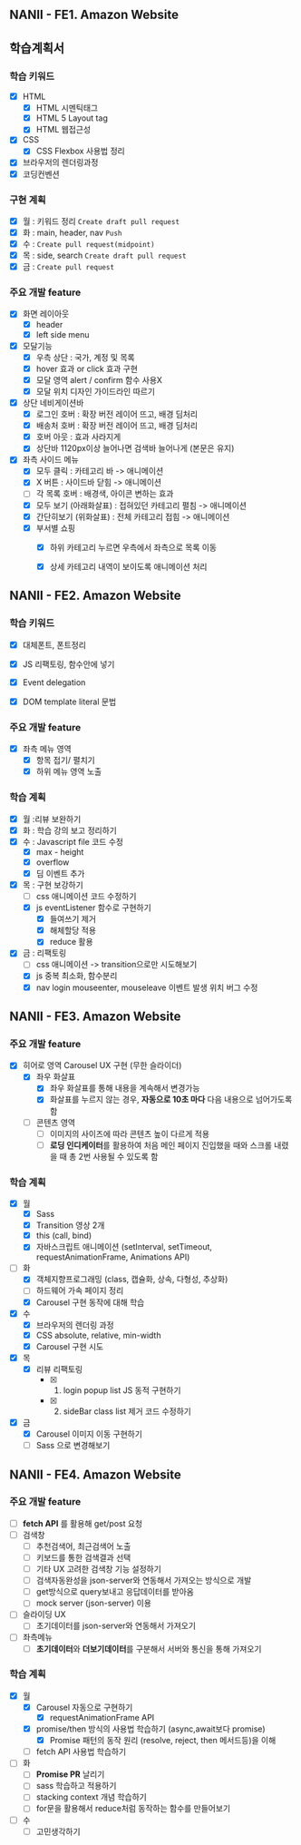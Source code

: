 ## NANII - FE1. Amazon Website

## 학습계획서

### 학습 키워드
- [x] HTML
  - [x] HTML 시멘틱태그
  - [x] HTML 5 Layout tag
  - [x] HTML 웹접근성
- [x] CSS
  - [x] CSS Flexbox 사용법 정리
- [x] 브라우저의 렌더링과정
- [x] 코딩컨벤션

### 구현 계획
- [x] 월 : 키워드 정리 `Create draft pull request`
- [x] 화 : main, header, nav `Push`
- [x] 수 : `Create pull request(midpoint)`
- [x] 목 : side, search `Create draft pull request`
- [x] 금 : `Create pull request`

### 주요 개발 feature
- [x] 화면 레이아웃
  - [x] header
  - [x] left side menu
- [x] 모달기능
  - [x] 우측 상단 : 국가, 계정 및 목록
  - [x] hover 효과 or click 효과 구현
  - [x] 모달 영역 alert / confirm 함수 사용X
  - [x] 모달 위치 디자인 가이드라인 따르기
- [x] 상단 네비게이션바
  - [x] 로그인 호버 : 확장 버전 레이어 뜨고, 배경 딤처리
  - [x] 배송처 호버 : 확장 버전 레이어 뜨고, 배경 딤처리
  - [x] 호버 아웃 : 효과 사라지게
  - [x] 상단바 1120px이상 늘어나면 검색바 늘어나게 (본문은 유지)
- [x] 좌측 사이드 메뉴
  - [x] 모두 클릭 : 카테고리 바 -> 애니메이션
  - [x] X 버튼 : 사이드바 닫힘 -> 애니메이션
  - [ ] 각 목록 호버 : 배경색, 아이콘 변하는 효과
  - [x] 모두 보기 (아래화살표) : 접혀있던 카테고리 펼침 -> 애니메이션
  - [x] 간단히보기 (위화살표) : 전체 카테고리 접힘 -> 애니메이션
  - [x] 부서별 쇼핑
    - [x] 하위 카테고리 누르면 우측에서 좌측으로 목록 이동
    - [x] 상세 카테고리 내역이 보이도록 애니메이션 처리


## NANII - FE2. Amazon Website

### 학습 키워드
- [x] 대체폰트, 폰트정리
- [x] JS 리팩토링, 함수안에 넣기
- [x] Event delegation
- [x] DOM template literal 문법


### 주요 개발 feature
- [x] 좌측 메뉴 영역
  - [x] 항목 접기/ 펼치기
  - [x] 하위 메뉴 영역 노출

### 학습 계획
- [x] 월 :리뷰 보완하기
- [x] 화 : 학습 강의 보고 정리하기
- [x] 수 : Javascript file 코드 수정
  - [x] max - height
  - [x] overflow
  - [x] 딤 이벤트 추가
- [x] 목 : 구현 보강하기
  - [ ] css 애니메이션 코드 수정하기
  - [x] js eventListener 함수로 구현하기
    - [x] 들여쓰기 제거
    - [x] 해체할당 적용
    - [x] reduce 활용
- [x] 금 : 리팩토링
  - [ ] css 애니메이션 -> transition으로만 시도해보기
  - [x] js 중복 최소화, 함수분리
  - [x] nav login mouseenter, mouseleave 이벤트 발생 위치 버그 수정

## NANII - FE3. Amazon Website
### 주요 개발 feature
- [x] 히어로 영역 Carousel UX 구현 (무한 슬라이더)
  - [x] 좌우 화살표
    - [x] 좌우 화살표를 통해 내용을 계속해서 변경가능
    - [x] 화살표를 누르지 않는 경우, **자동으로 10초 마다** 다음 내용으로 넘어가도록 함
  - [ ] 콘텐츠 영역
    - [ ] 이미지의 사이즈에 따라 콘텐츠 높이 다르게 적용
    - [ ] **로딩 인디케이터**를 활용하여 처음 메인 페이지 진입했을 때와 스크롤 내렸을 때 총 2번 사용될 수 있도록 함
### 학습 계획
- [x] 월
  - [x] Sass
  - [x] Transition 영상 2개
  - [x] this (call, bind)
  - [x] 자바스크립트 애니메이션 (setInterval, setTimeout, requestAnimationFrame, Animations API)
- [ ] 화
  - [x] 객체지향프로그래밍 (class, 캡슐화, 상속, 다형성, 추상화)
  - [ ] 하드웨어 가속 페이지 정리
  - [x] Carousel 구현 동작에 대해 학습
- [x] 수
  - [x] 브라우저의 렌더링 과정
  - [x] CSS absolute, relative, min-width
  - [x] Carousel 구현 시도
- [x] 목
  - [x] 리뷰 리팩토링
    - [x] 1. login popup list JS 동적 구현하기
    - [x] 2. sideBar class list 제거 코드 수정하기
- [x] 금
  - [x] Carousel 이미지 이동 구현하기
  - [ ] Sass 으로 변경해보기

## NANII - FE4. Amazon Website
### 주요 개발 feature
- [ ] **fetch API** 를 활용해 get/post 요청
- [ ] 검색창
  - [ ] 추천검색어, 최근검색어 노출
  - [ ] 키보드를 통한 검색결과 선택
  - [ ] 기타 UX 고려한 검색창 기능 설정하기
  - [ ] 검색자동완성을 json-server와 연동해서 가져오는 방식으로 개발
  - [ ] get방식으로 query보내고 응답데이터를 받아옴
  - [ ] mock server (json-server) 이용
- [ ] 슬라이딩 UX
  - [ ] 초기데이터를 json-server와 연동해서 가져오기
- [ ] 좌측메뉴
  - [ ] **초기데이터**와 **더보기데이터**를 구분해서 서버와 통신을 통해 가져오기

### 학습 계획
- [x] 월
  - [x] Carousel 자동으로 구현하기
    - [x] requestAnimationFrame API
  - [x] promise/then 방식의 사용법 학습하기 (async,await보다 promise)
    - [x] Promise 패턴의 동작 원리 (resolve, reject, then 메서드등)을 이해
  - [ ] fetch API 사용법 학습하기
- [ ] 화
  - [ ] **Promise PR** 날리기
  - [ ] sass 학습하고 적용하기
  - [ ] stacking context 개념 학습하기
  - [ ] for문을 활용해서 reduce처럼 동작하는 함수를 만들어보기
- [ ] 수
  - [ ] 고민생각하기